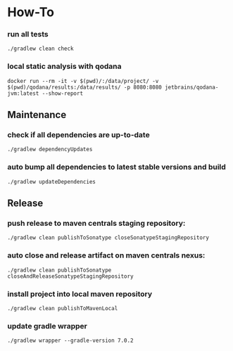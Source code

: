 # How-To

### run all tests

```shell
./gradlew clean check
```

### local static analysis with qodana

```shell
docker run --rm -it -v $(pwd)/:/data/project/ -v $(pwd)/qodana/results:/data/results/ -p 8080:8080 jetbrains/qodana-jvm:latest --show-report
```

## Maintenance
### check if all dependencies are up-to-date

```shell
./gradlew dependencyUpdates
```

### auto bump all dependencies to latest stable versions and build

```shell
./gradlew updateDependencies
```

## Release
### push release to maven centrals staging repository:

```shell
./gradlew clean publishToSonatype closeSonatypeStagingRepository
```

### auto close and release artifact on maven centrals nexus:

```shell
./gradlew clean publishToSonatype closeAndReleaseSonatypeStagingRepository
```

### install project into local maven repository

```shell
./gradlew clean publishToMavenLocal
```

### update gradle wrapper

```shell
./gradlew wrapper --gradle-version 7.0.2
```